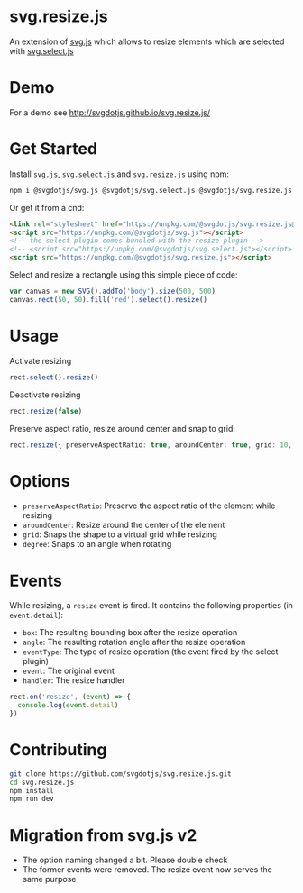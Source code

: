 # svg.resize.js

An extension of [svg.js](https://github.com/svgdotjs/svg.js) which allows to resize elements which are selected with [svg.select.js](https://github.com/svgdotjs/svg.select.js)

# Demo

For a demo see http://svgdotjs.github.io/svg.resize.js/

# Get Started

Install `svg.js`, `svg.select.js` and `svg.resize.js` using npm:

```bash
npm i @svgdotjs/svg.js @svgdotjs/svg.select.js @svgdotjs/svg.resize.js
```

Or get it from a cnd:

```html
<link rel="stylesheet" href="https://unpkg.com/@svgdotjs/svg.resize.js@latest/dist/svg.resize.css" />
<script src="https://unpkg.com/@svgdotjs/svg.js"></script>
<!-- the select plugin comes bundled with the resize plugin -->
<!-- <script src="https://unpkg.com/@svgdotjs/svg.select.js"></script> -->
<script src="https://unpkg.com/@svgdotjs/svg.resize.js"></script>
```

Select and resize a rectangle using this simple piece of code:

```ts
var canvas = new SVG().addTo('body').size(500, 500)
canvas.rect(50, 50).fill('red').select().resize()
```

# Usage

Activate resizing

```ts
rect.select().resize()
```

Deactivate resizing

```ts
rect.resize(false)
```

Preserve aspect ratio, resize around center and snap to grid:

```ts
rect.resize({ preserveAspectRatio: true, aroundCenter: true, grid: 10, degree: 0.1 })
```

# Options

- `preserveAspectRatio`: Preserve the aspect ratio of the element while resizing
- `aroundCenter`: Resize around the center of the element
- `grid`: Snaps the shape to a virtual grid while resizing
- `degree`: Snaps to an angle when rotating

# Events

While resizing, a `resize` event is fired. It contains the following properties (in `event.detail`):

- `box`: The resulting bounding box after the resize operation
- `angle`: The resulting rotation angle after the resize operation
- `eventType`: The type of resize operation (the event fired by the select plugin)
- `event`: The original event
- `handler`: The resize handler

```ts
rect.on('resize', (event) => {
  console.log(event.detail)
})
```

# Contributing

```bash
git clone https://github.com/svgdotjs/svg.resize.js.git
cd svg.resize.js
npm install
npm run dev
```

# Migration from svg.js v2

- The option naming changed a bit. Please double check
- The former events were removed. The resize event now serves the same purpose
